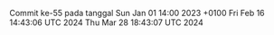 Commit ke-55 pada tanggal Sun Jan 01 14:00 2023 +0100
Fri Feb 16 14:43:06 UTC 2024
Thu Mar 28 18:43:07 UTC 2024
